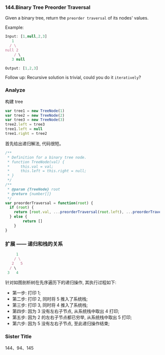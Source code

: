 ### 144.Binary Tree Preorder Traversal

Given a binary tree, return the `preorder traversal` of its nodes' values.

Example:

```js
Input: [1,null,2,3]
   1
  / \
null 2
    / \
   3 null

Output: [1,2,3]
```

Follow up: Recursive solution is trivial, could you do it `iteratively`?

### Analyze

构建 tree

```js
var tree1 = new TreeNode(1)
var tree2 = new TreeNode(2)
var tree3 = new TreeNode(3)
tree2.left = tree3
tree1.left = null
tree1.right = tree2
```

首先给出递归解法, 代码很短。

```js
/**
 * Definition for a binary tree node.
 * function TreeNode(val) {
 *     this.val = val;
 *     this.left = this.right = null;
 * }
 */
/**
 * @param {TreeNode} root
 * @return {number[]}
 */
var preorderTraversal = function(root) {
  if (root) {
    return [root.val, ...preorderTraversal(root.left), ...preorderTraversal(root.right)]
  } else {
		return []
	}
}
```

### 扩展 —— 递归和栈的关系

```js
     1
    / \
   2   5
  / \
 3   4
```

针对如图剖析树在先序遍历下的递归操作, 其执行过程如下:

* 第一步: 打印 1;
* 第二步: 打印 2, 同时将 5 推入了系统栈;
* 第三步: 打印 3, 同时将 4 推入了系统栈;
* 第四步: 因为 3 没有左右子节点, 从系统栈中取出 4 打印;
* 第五步: 因为 2 的左右子节点都已穷举, 从系统栈中取出 5 打印;
* 第六步: 因为 5 没有左右子节点, 至此递归操作结束;

### Sister Title

144、94、145